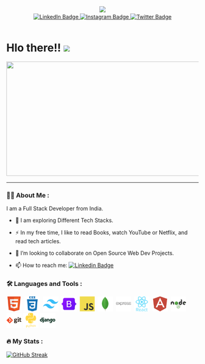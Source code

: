 <!-- <h2 align="center> Hi there 👋</h2>
<h3 align="center> It's Me Roshan also known as Tony106Stark. </h3> -->

<div id="header" align="center">
  <!-- <img src="https://media.giphy.com/media/M9gbBd9nbDrOTu1Mqx/giphy.gif" width="120"/> -->
  <img src="https://media.giphy.com/media/v1.Y2lkPTc5MGI3NjExbjdwMXB2YnFrYTg2amM2ZzBwMzhmYXZpNnducmgxOW12M3F1ZnMyNiZlcD12MV9pbnRlcm5hbF9naWZfYnlfaWQmY3Q9Zw/l3975CZuyQgoNVuOA/giphy.gif" width="150"/>
</div>

<div id="badges" align="center">
  <a href="https://www.linkedin.com/in/tony106stark/">
    <img src="https://img.shields.io/badge/LinkedIn-blue?style=for-the-badge&logo=linkedin&logoColor=white" alt="LinkedIn Badge"/>
  </a>
  <a href="https://www.instagram.com/tony106stark/">
    <img src="https://img.shields.io/badge/Instagram-pink?style=for-the-badge&logo=instagram&logoColor=white" alt="Instagram Badge"/>
  </a>
  <a href="https://twitter.com/Tony106Stark">
    <img src="https://img.shields.io/badge/Twitter-blue?style=for-the-badge&logo=twitter&logoColor=white" alt="Twitter Badge"/>
  </a>
</div>

<div id="counter" align="center">
  <img src="https://komarev.com/ghpvc/?username=tony106stark&style=flat-square&color=blue" alt=""/>
</div>

<h1>
  Hlo there!!
  <img src="https://media.giphy.com/media/hvRJCLFzcasrR4ia7z/giphy.gif" width="30px"/>
</h1>

<div align="center">
  <img src="https://media.giphy.com/media/v1.Y2lkPTc5MGI3NjExOGc3YWJsbzlqcjA3aTg1NHFnaXI5cHpyZnlmN2VyaWtudHdwYWd3aSZlcD12MV9pbnRlcm5hbF9naWZfYnlfaWQmY3Q9Zw/ECgSx97zIAaR62CLz3/giphy.gif" width="600" height="300"/>
</div>

---

### :man_technologist: About Me :
I am a Full Stack Developer <!-- <img src="https://media.giphy.com/media/WUlplcMpOCEmTGBtBW/giphy.gif" width="30"> --> from India.
<!-- :telescope: I’m working as a Software Engineer and contributing to frontend and backend for building web applications. -->

- :seedling: I am exploring Different Tech Stacks.

- :zap: In my free time, I like to read Books, watch YouTube or Netflix, and read tech articles.

-  👯 I’m looking to collaborate on Open Source Web Dev Projects.

- :mailbox: How to reach me: [![Linkedin Badge](https://img.shields.io/badge/-Tony106Stark-blue?style=flat&logo=Linkedin&logoColor=white)](https://www.linkedin.com/in/tony106stark/)

### :hammer_and_wrench: Languages and Tools :

<div>
  <img src="https://github.com/devicons/devicon/blob/master/icons/html5/html5-original.svg" title="HTML5" alt="HTML" width="40" height="40"/>&nbsp;
  <img src="https://github.com/devicons/devicon/blob/master/icons/css3/css3-plain-wordmark.svg"  title="CSS3" alt="CSS" width="40" height="40"/>&nbsp;
  <img src="https://github.com/devicons/devicon/blob/master/icons/tailwindcss/tailwindcss-original.svg"  title="Tailwind" alt="Tailwind" width="40" height="40"/>&nbsp;
  <img src="https://github.com/devicons/devicon/blob/master/icons/bootstrap/bootstrap-original.svg"  title="Bootstrap" alt="Bootstrap" width="40" height="40"/>&nbsp;
  <img src="https://github.com/devicons/devicon/blob/master/icons/javascript/javascript-original.svg" title="JavaScript" alt="JavaScript" width="40" height="40"/>&nbsp;
  <img src="https://github.com/devicons/devicon/blob/master/icons/mongodb/mongodb-original.svg"  title="MongoDB" alt="MongoDB" width="40" height="40"/>&nbsp;
  <img src="https://github.com/devicons/devicon/blob/master/icons/express/express-original-wordmark.svg"  title="Express" alt="Express" width="40" height="40"/>&nbsp;
  <img src="https://github.com/devicons/devicon/blob/master/icons/react/react-original-wordmark.svg" title="React" alt="React" width="40" height="40"/>&nbsp;
  <img src="https://github.com/devicons/devicon/blob/master/icons/angularjs/angularjs-plain.svg"  title="Angular" alt="Angular" width="40" height="40"/>&nbsp;
  <img src="https://github.com/devicons/devicon/blob/master/icons/nodejs/nodejs-original-wordmark.svg" title="NodeJS" alt="NodeJS" width="40" height="40"/>&nbsp;
  <img src="https://github.com/devicons/devicon/blob/master/icons/git/git-original-wordmark.svg" title="Git" **alt="Git" width="40" height="40"/>
  <img src="https://github.com/devicons/devicon/blob/master/icons/python/python-plain-wordmark.svg" title="Python" **alt="Python" width="40" height="40"/>
  <img src="https://github.com/devicons/devicon/blob/master/icons/django/django-plain-wordmark.svg" title="Django" **alt="Django" width="40" height="40"/>
</div>

### :fire: My Stats :
[![GitHub Streak](http://github-readme-streak-stats.herokuapp.com?user=tony106stark&theme=dark&background=000000)](https://git.io/streak-stats)

<!-- [![Top Langs](https://github-readme-stats.vercel.app/api/top-langs/?username=tony106stark&layout=compact&theme=vision-friendly-dark)](https://github.com/anuraghazra/github-readme-stats) -->
<!--
**Tony106Stark/Tony106Stark** is a ✨ _special_ ✨ repository because its `README.md` (this file) appears on your GitHub profile.

Here are some ideas to get you started:

- 🔭 I’m currently working on ...
- 🌱 I’m currently learning ...
- 👯 I’m looking to collaborate on ...
- 🤔 I’m looking for help with ...
- 💬 Ask me about ...
- 📫 How to reach me: ...
- 😄 Pronouns: ...
- ⚡ Fun fact: ...
-->
